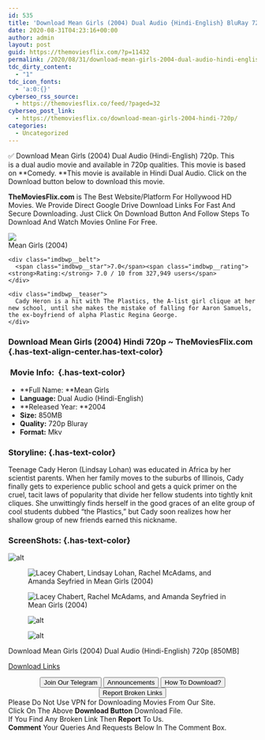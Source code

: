 ```yaml
---
id: 535
title: 'Download Mean Girls (2004) Dual Audio {Hindi-English} BluRay 720p [850MB]'
date: 2020-08-31T04:23:16+00:00
author: admin
layout: post
guid: https://themoviesflix.com/?p=11432
permalink: /2020/08/31/download-mean-girls-2004-dual-audio-hindi-english-bluray-720p-850mb/
tdc_dirty_content:
  - "1"
tdc_icon_fonts:
  - 'a:0:{}'
cyberseo_rss_source:
  - https://themoviesflix.co/feed/?paged=32
cyberseo_post_link:
  - https://themoviesflix.co/download-mean-girls-2004-hindi-720p/
categories:
  - Uncategorized
---
```

✅ Download Mean Girls (2004) Dual Audio (Hindi-English)&nbsp;720p. This is&nbsp;a&nbsp;dual audio&nbsp;movie and available in&nbsp;720p&nbsp;qualities. This movie is based on&nbsp;**Comedy.&nbsp;**This movie is available in Hindi Dual Audio. Click on the Download button below to download this movie.

**TheMoviesFlix.com**&nbsp;is The Best Website/Platform For Hollywood HD Movies. We Provide Direct Google Drive Download Links For Fast And Secure Downloading. Just Click On Download Button And Follow Steps To Download And Watch Movies Online For Free.

<div class="imdbwp imdbwp--movie dark">
  <div class="imdbwp__thumb">
    <a class="imdbwp__link" target="_blank" title="Mean Girls" href="https://www.imdb.com/title/tt0377092/" rel="nofollow noopener noreferrer"><img class="imdbwp__img" src="https://m.media-amazon.com/images/M/MV5BMjE1MDQ4MjI1OV5BMl5BanBnXkFtZTcwNzcwODAzMw@@._V1_SX300.jpg" /></a>
  </div>
  
  <div class="imdbwp__content">
    <div class="imdbwp__header">
      <span class="imdbwp__title">Mean Girls</span> (2004)
    </div>
    
    <div class="imdbwp__belt">
      <span class="imdbwp__star">7.0</span><span class="imdbwp__rating"><strong>Rating:</strong> 7.0 / 10 from 327,949 users</span>
    </div>
    
    <div class="imdbwp__teaser">
      Cady Heron is a hit with The Plastics, the A-list girl clique at her new school, until she makes the mistake of falling for Aaron Samuels, the ex-boyfriend of alpha Plastic Regina George.
    </div>
  </div>
</div>

### Download Mean Girls (2004) Hindi&nbsp;720p ~ TheMoviesFlix.com {.has-text-align-center.has-text-color}

### &nbsp;Movie Info:&nbsp; {.has-text-color}

  * **Full Name:&nbsp;**Mean Girls
  * **Language:**&nbsp;Dual Audio (Hindi-English)
  * **Released Year:&nbsp;**2004
  * **Size:**&nbsp;850MB
  * **Quality:**&nbsp;720p Bluray
  * **Format:**&nbsp;Mkv

### Storyline: {.has-text-color}

Teenage Cady Heron (Lindsay Lohan) was educated in Africa by her scientist parents. When her family moves to the suburbs of Illinois, Cady finally gets to experience public school and gets a quick primer on the cruel, tacit laws of popularity that divide her fellow students into tightly knit cliques. She unwittingly finds herself in the good graces of an elite group of cool students dubbed “the Plastics,” but Cady soon realizes how her shallow group of new friends earned this nickname.

### ScreenShots: {.has-text-color}<figure class="wp-block-image">

![alt](https://i1.wp.com/i.imgur.com/Y7BfznE.png?w=825&ssl=1) </figure> <figure class="wp-block-image">![Lacey Chabert, Lindsay Lohan, Rachel McAdams, and Amanda Seyfried in Mean Girls (2004)](https://m.media-amazon.com/images/M/MV5BMTQyOTI0ODYzMV5BMl5BanBnXkFtZTcwMTcxODAzMw@@._V1_QL50_SY1000_CR0,0,1362,1000_AL_.jpg)</figure> <figure class="wp-block-image">![Lacey Chabert, Rachel McAdams, and Amanda Seyfried in Mean Girls (2004)](https://m.media-amazon.com/images/M/MV5BMTYyMjg5MTY0NF5BMl5BanBnXkFtZTcwODcxODAzMw@@._V1_QL50_SY1000_CR0,0,1542,1000_AL_.jpg)</figure> <figure class="wp-block-image">![alt](https://i0.wp.com/i.imgur.com/HLBHShr.png?w=825&ssl=1)</figure> <figure class="wp-block-image">![alt](https://i0.wp.com/i.imgur.com/UqYJcTJ.png?w=825&ssl=1)</figure> 

<p class="has-text-align-center has-text-color has-medium-font-size">
  Download Mean Girls (2004) Dual Audio (Hindi-English) 720p [850MB]
</p>

<span class="mb-center maxbutton-3-center"><span class="maxbutton-3-container mb-container"><a class="maxbutton-3 maxbutton maxbutton-post-button" target="_blank" rel="nofollow noopener noreferrer" href="https://coinquint.com/a7854/"><span class="mb-text">Download Links</span></a></span></span>

<center>
</center>

<center>
  <a href="https://t.me/themoviesflixcom" target="_blank" data-wpel-link="external" rel="nofollow external noopener noreferrer"><button class="button button5">Join Our Telegram</button></a> <a href="https://themoviesflix.co/download-mean-girls-2004-hindi-720p/#" target="_blank" data-wpel-link="external" rel="nofollow external noopener noreferrer"><button class="button button5">Announcements</button></a> <a href="https://themoviesflix.com/how-to-download/" target="_blank" data-wpel-link="external" rel="nofollow external noopener noreferrer"><button class="button button5">How To Download?</button></a> <a href="https://themoviesflix.co/download-mean-girls-2004-hindi-720p/#" target="_blank" data-wpel-link="external" rel="nofollow external noopener noreferrer"><button class="button button5">Report Broken Links</button></a>
</center>

<div class="alert alert-danger">
  Please Do Not Use VPN for Downloading Movies From Our Site.
</div>

<div class="alert alert-success">
  Click On The Above <strong>Download Button</strong> Download File.
</div>

<div class="alert alert-warning">
  If You Find Any Broken Link Then <strong>Report</strong> To Us.
</div>

<div class="alert alert-info">
  <strong>Comment</strong> Your Queries And Requests Below In The Comment Box.
</div>